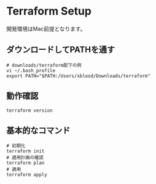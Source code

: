 # Terraform Setup
開発環境はMac前提となります。

## ダウンロードしてPATHを通す
```
# downloads/terraform配下の例
vi ~/.bash_profile
export PATH="$PATH:/Users/xblood/Downloads/terraform"
```

## 動作確認
```
terraform version
```

## 基本的なコマンド
```
# 初期化
terraform init
# 適用計画の確認
terraform plan
# 適用
terraform apply
```